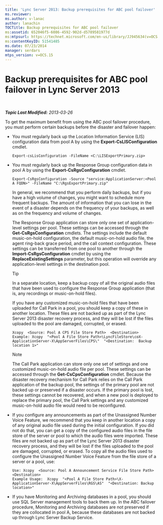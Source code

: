```yaml
---
title: 'Lync Server 2013: Backup prerequisites for ABC pool failover'
ms.reviewer: 
ms.author: v-lanac
author: lanachin
TOCTitle: Backup prerequisites for ABC pool failover
ms:assetid: 652046f5-6086-4592-902d-d5789581977d
ms:mtpsurl: https://technet.microsoft.com/en-us/library/JJ945634(v=OCS.15)
ms:contentKeyID: 51541485
ms.date: 07/23/2014
manager: serdars
mtps_version: v=OCS.15
---
```


<div data-xmlns="http://www.w3.org/1999/xhtml">

<div class="topic" data-xmlns="http://www.w3.org/1999/xhtml" data-msxsl="urn:schemas-microsoft-com:xslt" data-cs="http://msdn.microsoft.com/en-us/">

<div data-asp="http://msdn2.microsoft.com/asp">

# Backup prerequisites for ABC pool failover in Lync Server 2013

</div>

<div id="mainSection">

<div id="mainBody">

<span> </span>

_**Topic Last Modified:** 2013-03-26_

To get the maximum benefit from using the ABC pool failover procedure, you must perform certain backups before the disaster and failover happen:

  - You must regularly back up the Location Information Service (LIS) configuration data from pool A by using the **Export-CsLISConfiguration** cmdlet.
    
        Export-csLisConfiguration -FileName <C:\LISExportPrimary.zip>

  - You must regularly back up the Response Group configuration data in pool A by using the **Export-CsRgsConfiguration** cmdlet.
    
        Export-CsRgsConfiguration -Source "service:ApplicationServer:<Pool A FQDN>" -FileName "C:\RgsExportPrimary.zip"
    
    In general, we recommend that you perform daily backups, but if you have a high volume of changes, you might want to schedule more frequent backups. The amount of information that you can lose in the event of a disaster depends on the frequency of your backups, as well as on the frequency and volume of changes.
    
    The Response Group application can store only one set of application-level settings per pool. These settings can be accessed through the **Get-CsRgsConfiguration** cmdlets. The settings include the default music-on-hold configuration, the default music-on-hold audio file, the agent ring-back grace period, and the call context configuration. These settings can be transferred from one pool to another through the **Import-CsRgsConfiguration** cmdlet by using the **ReplaceExistingSettings** parameter, but this operation will override any application-level settings in the destination pool.
    
    <div>
    

    > [!TIP]  
    > In a separate location, keep a backup copy of all the original audio files that have been used to configure the Response Group application (that is, any recordings or music-on-hold files).

    
    </div>
    
    If you have any customized music-on-hold files that have been uploaded for Call Park in a pool, you should keep a copy of these in another location. These files are not backed up as part of the Lync Server 2013 disaster recovery process, and they will be lost if the files uploaded to the pool are damaged, corrupted, or erased.
    
        Xcopy  <Source: Pool A CPS File Store Path>  <Destination>
        Example: Xcopy  "<Pool A File Store Path>\LyncFileStore\coX-ApplicationServer-X\AppServerFiles\CPS\"  "<Destination:  Backup location 1>"
    
    <div>
    

    > [!NOTE]  
    > The Call Park application can store only one set of settings and one customized music-on-hold audio file per pool. These settings can be accessed through the <STRONG>Get-CsCpsConfiguration</STRONG> cmdlet. Because the disaster recovery mechanism for Call Park relies on the Call Park application of the backup pool, the settings of the primary pool are not backed up or preserved if a disaster occurs. If the primary pool is lost, these settings cannot be recovered, and when a new pool is deployed to replace the primary pool, the Call Park settings and any customized music-on-hold audio file would need to be reconfigured.

    
    </div>

  - If you configure any announcements as part of the Unassigned Number Voice Feature, we recommend that you keep in another location a copy of any original audio file used during the initial configuration. If you did not do that, you can get a copy of the configured audio files in the file store of the server or pool to which the audio files were imported. These files are not backed up as part of the Lync Server 2013 disaster recovery process, and they will be lost if the files uploaded to the pool are damaged, corrupted, or erased. To copy all the audio files used to configure the Unassigned Number Voice Feature from the file store of a server or a pool, use:
    
        Use: Xcopy  <Source: Pool A Announcement Service File Store Path>  <Destination>
        Example Usage:  Xcopy  "<Pool A File Store Path>\X-ApplicationServer-X\AppServerFiles\RGS\AS"  "<Destination: Backup location>"

  - If you have Monitoring and Archiving databases in a pool, you should use SQL Server management tools to back them up. In the ABC failover procedure, Monitoring and Archiving databases are not preserved if they are collocated in pool A, because these databases are not backed up through Lync Server Backup Service.

</div>

<span> </span>

</div>

</div>

</div>

